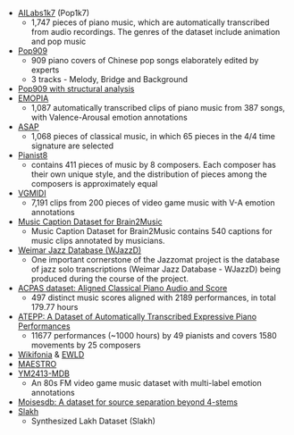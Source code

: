 - [AILabs1k7](https://github.com/YatingMusic/compound-word-transformer) (Pop1k7)
  - 1,747 pieces of piano music, which are automatically transcribed from audio recordings. The genres of the dataset include animation and pop music
- [Pop909](https://github.com/music-x-lab/POP909-Dataset)
  - 909 piano covers of Chinese pop songs elaborately edited by experts
  - 3 tracks - Melody, Bridge and Background
- [Pop909 with structural analysis](https://github.com/Dsqvival/hierarchical-structure-analysis)
- [EMOPIA](https://zenodo.org/record/5090631)
  - 1,087 automatically transcribed clips of piano music from 387 songs, with Valence-Arousal emotion annotations
- [ASAP](https://github.com/fosfrancesco/asap-dataset)
  - 1,068 pieces of classical music, in which 65 pieces in the 4/4 time signature are selected
- [Pianist8](https://zenodo.org/record/5089279)
  - contains 411 pieces of music by 8 composers. Each composer has their own unique style, and the distribution of pieces among the composers is approximately equal
- [VGMIDI](https://github.com/lucasnfe/vgmidi)
  - 7,191 clips from 200 pieces of video game music with V-A emotion annotations
- [Music Caption Dataset for Brain2Music](https://www.kaggle.com/datasets/nishimotolab/music-caption-brain2music)
  - Music Caption Dataset for Brain2Music contains 540 captions for music clips annotated by musicians.
- [Weimar Jazz Database (WJazzD)](https://jazzomat.hfm-weimar.de/dbformat/dboverview.html)
  - One important cornerstone of the Jazzomat project is the database of jazz solo transcriptions (Weimar Jazz Database - WJazzD) being produced during the course of the project.
- [ACPAS dataset: Aligned Classical Piano Audio and Score](https://cheriell.github.io/research/ACPAS_dataset/)
  - 497 distinct music scores aligned with 2189 performances, in total 179.77 hours
- [ATEPP: A Dataset of Automatically Transcribed Expressive Piano Performances](https://github.com/BetsyTang/ATEPP)
  - 11677 performances (~1000 hours) by 49 pianists and covers 1580 movements by 25 composers
- [Wikifonia](https://en.wikipedia.org/wiki/Wikifonia) & [EWLD](https://github.com/00sapo/OpenEWLD)
- [MAESTRO](https://magenta.tensorflow.org/datasets/maestro)
- [YM2413-MDB](https://github.com/jech2/YM2413-MDB)
  - An 80s FM video game music dataset with multi-label emotion annotations
- [Moisesdb: A dataset for source separation beyond 4-stems](https://arxiv.org/abs/2307.15913)
- [Slakh](http://www.slakh.com/)
  - Synthesized Lakh Dataset (Slakh)
